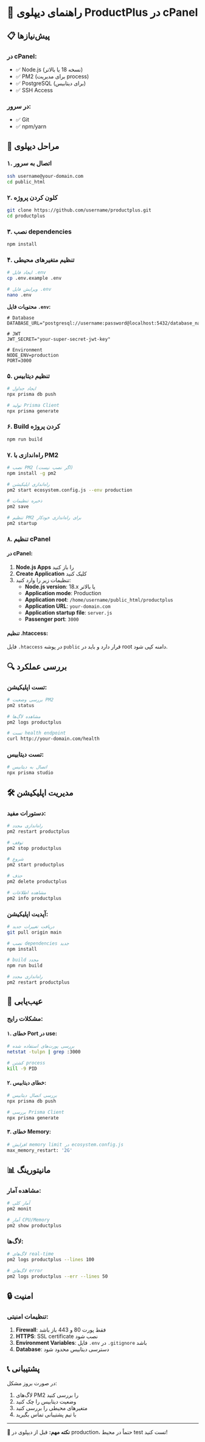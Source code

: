 # 🚀 راهنمای دیپلوی ProductPlus در cPanel

## 📋 پیش‌نیازها

### در cPanel:
- ✅ Node.js (نسخه 18 یا بالاتر)
- ✅ PM2 (برای مدیریت process)
- ✅ PostgreSQL (برای دیتابیس)
- ✅ SSH Access

### در سرور:
- ✅ Git
- ✅ npm/yarn

## 🔧 مراحل دیپلوی

### ۱. اتصال به سرور
```bash
ssh username@your-domain.com
cd public_html
```

### ۲. کلون کردن پروژه
```bash
git clone https://github.com/username/productplus.git
cd productplus
```

### ۳. نصب dependencies
```bash
npm install
```

### ۴. تنظیم متغیرهای محیطی
```bash
# ایجاد فایل .env
cp .env.example .env

# ویرایش فایل .env
nano .env
```

**محتویات فایل `.env`:**
```env
# Database
DATABASE_URL="postgresql://username:password@localhost:5432/database_name"

# JWT
JWT_SECRET="your-super-secret-jwt-key"

# Environment
NODE_ENV=production
PORT=3000
```

### ۵. تنظیم دیتابیس
```bash
# ایجاد جداول
npx prisma db push

# تولید Prisma Client
npx prisma generate
```

### ۶. Build کردن پروژه
```bash
npm run build
```

### ۷. راه‌اندازی با PM2
```bash
# نصب PM2 (اگر نصب نیست)
npm install -g pm2

# راه‌اندازی اپلیکیشن
pm2 start ecosystem.config.js --env production

# ذخیره تنظیمات
pm2 save

# تنظیم PM2 برای راه‌اندازی خودکار
pm2 startup
```

### ۸. تنظیم cPanel

#### در cPanel:
1. **Node.js Apps** را باز کنید
2. **Create Application** کلیک کنید
3. تنظیمات زیر را وارد کنید:
   - **Node.js version**: 18.x یا بالاتر
   - **Application mode**: Production
   - **Application root**: `/home/username/public_html/productplus`
   - **Application URL**: `your-domain.com`
   - **Application startup file**: `server.js`
   - **Passenger port**: `3000`

#### تنظیم .htaccess:
فایل `.htaccess` در پوشه `public` قرار دارد و باید در root دامنه کپی شود.

## 🔍 بررسی عملکرد

### تست اپلیکیشن:
```bash
# بررسی وضعیت PM2
pm2 status

# مشاهده لاگ‌ها
pm2 logs productplus

# تست health endpoint
curl http://your-domain.com/health
```

### تست دیتابیس:
```bash
# اتصال به دیتابیس
npx prisma studio
```

## 🛠️ مدیریت اپلیکیشن

### دستورات مفید:
```bash
# راه‌اندازی مجدد
pm2 restart productplus

# توقف
pm2 stop productplus

# شروع
pm2 start productplus

# حذف
pm2 delete productplus

# مشاهده اطلاعات
pm2 info productplus
```

### آپدیت اپلیکیشن:
```bash
# دریافت تغییرات جدید
git pull origin main

# نصب dependencies جدید
npm install

# build مجدد
npm run build

# راه‌اندازی مجدد
pm2 restart productplus
```

## 🚨 عیب‌یابی

### مشکلات رایج:

#### ۱. خطای Port در use:
```bash
# بررسی پورت‌های استفاده شده
netstat -tulpn | grep :3000

# کشتن process
kill -9 PID
```

#### ۲. خطای دیتابیس:
```bash
# بررسی اتصال دیتابیس
npx prisma db push

# بررسی Prisma Client
npx prisma generate
```

#### ۳. خطای Memory:
```bash
# افزایش memory limit در ecosystem.config.js
max_memory_restart: '2G'
```

## 📊 مانیتورینگ

### مشاهده آمار:
```bash
# آمار کلی
pm2 monit

# آمار CPU/Memory
pm2 show productplus
```

### لاگ‌ها:
```bash
# لاگ‌های real-time
pm2 logs productplus --lines 100

# لاگ‌های error
pm2 logs productplus --err --lines 50
```

## 🔒 امنیت

### تنظیمات امنیتی:
1. **Firewall**: فقط پورت 80 و 443 باز باشد
2. **HTTPS**: SSL certificate نصب شود
3. **Environment Variables**: فایل `.env` در `.gitignore` باشد
4. **Database**: دسترسی دیتابیس محدود شود

## 📞 پشتیبانی

در صورت بروز مشکل:
1. لاگ‌های PM2 را بررسی کنید
2. وضعیت دیتابیس را چک کنید
3. متغیرهای محیطی را بررسی کنید
4. با تیم پشتیبانی تماس بگیرید

---

**🎯 نکته مهم:** قبل از دیپلوی در production، حتماً در محیط test تست کنید!
